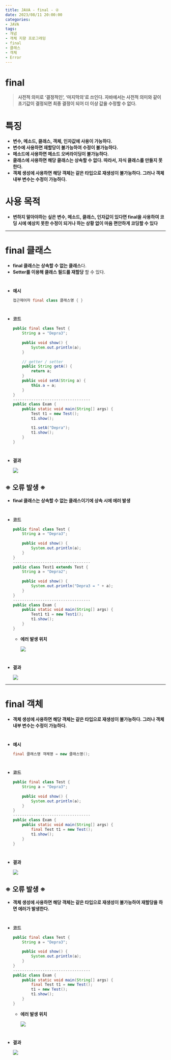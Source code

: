 ```yaml
---
title: JAVA - final - ②
date: 2023/08/11 20:00:00
categories:
- JAVA
tags:
- 개념
- 객체 지향 프로그래밍
- final
- 클래스
- 객체
- Error
---
```


# **final**

> **사전적 의미로 ‘결정적인’, ‘마지막의’로 쓰인다.
자바에서는 사전적 의미와 같이 초기값이 결정되면 최종 결정이 되어 더 이상 값을 수정할 수 없다.**
> 

# **특징**

- **변수, 메소드, 클래스, 객체, 인자값에 사용이 가능하다.**
- **변수에 사용하면 재할당이 불가능하여 수정이 불가능하다.**
- **메소드에 사용하면 메소드 오버라이딩이 불가능하다.**
- **클래스에 사용하면 해당 클래스는 상속할 수 없다. 따라서, 자식 클래스를 만들지 못 한다.**
- **객체 생성에 사용하면 해당 객체는 같은 타입으로 재생성이 불가능하다.
그러나 객체 내부 변수는 수정이 가능하다.**

# **사용 목적**

- **변하지 말아야하는 싶은 변수, 메소드, 클래스, 인자값이 있다면 final을 사용하여 코딩 시에 예상치 못한 수정이 되거나 하는 상황 없이 마음 편안하게 코딩할 수 있다**

---

# final 클래스

- **final 클래스는 상속할 수 없는 클래스**다.
- **Setter를 이용해 클래스 필드를 재할당** 할 수 있다.
#
- **예시**
    
    ```java
    접근제어자 final class 클래스명 { }
    ```
#    
- **코드**
    
    ```java
    public final class Test {
    	String a = "Depra3";
    	
    	public void show() {
    		System.out.println(a);
    	}
    	
    	// getter / setter
    	public String getA() {
    		return a;
    	}
    	public void setA(String a) {
    		this.a = a;
    	}
    }
    ----------------------------------
    public class Exam {
    	public static void main(String[] args) {
    		Test t1 = new Test();
    		t1.show();
    
    		t1.setA("Depra");
    		t1.show();
    	}
    }
    ```
#    
- **결과**
    
    ![](/Images/2023/08/JAVA-final-②/Untitled.png)
    

## **※ 오류 발생 ※**

- **final 클래스는 상속할 수 없는 클래스이기에 상속 시에 에러 발생**
#
- **코드**
    
    ```java
    public final class Test {
    	String a = "Depra3";
    	
    	public void show() {
    		System.out.println(a);
    	}
    }
    ----------------------------------
    public class Test1 extends Test {
    	String a = "Depra2";
    	
    	public void show() {
    		System.out.println("Depra3 = " + a);
    	}
    }
    ----------------------------------
    public class Exam {
    	public static void main(String[] args) {
    		Test1 t1 = new Test1();
    		t1.show();
    	}
    }
    ```
    
    - **에러 발생 위치**
        
        ![](/Images/2023/08/JAVA-final-②/Untitled%201.png)
#        
- **결과**
    
    ![](/Images/2023/08/JAVA-final-②/Untitled%202.png)
    

---

# final 객체

- **객체 생성에 사용하면 해당 객체는 같은 타입으로 재생성이 불가능하다.
그러나 객체 내부 변수는 수정이 가능하다.**
#
- **예시**
    
    ```java
    final 클래스명 객체명 = new 클래스명(); 
    ```
#    
- **코드**
    
    ```java
    public final class Test {
    	String a = "Depra3";
    	
    	public void show() {
    		System.out.println(a);
    	}
    }
    ----------------------------------
    public class Exam {
    	public static void main(String[] args) {
    		final Test t1 = new Test();
    		t1.show();
    	}
    }
    ```
#    
- **결과**
    
    ![](/Images/2023/08/JAVA-final-②/Untitled%203.png)
    

## **※ 오류 발생 ※**

- **객체 생성에 사용하면 해당 객체는 같은 타입으로 재생성이 불가능하여 재할당을 하면 에러가 발생한다.**
#
- **코드**
    
    ```java
    public final class Test {
    	String a = "Depra3";
    	
    	public void show() {
    		System.out.println(a);
    	}
    }
    ----------------------------------
    public class Exam {
    	public static void main(String[] args) {
    		final Test t1 = new Test();
    		t1 = new Test();
    		t1.show();
    	}
    }
    ```
    
    - **에러 발생 위치**
        
        ![](/Images/2023/08/JAVA-final-②/Untitled%204.png)
        
#    
- **결과**
    
    ![](/Images/2023/08/JAVA-final-②/Untitled%205.png)
    